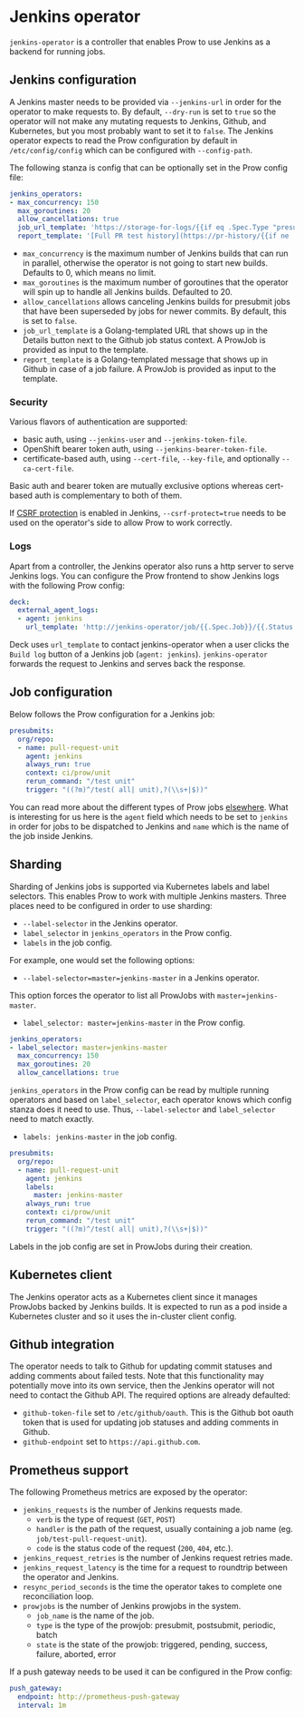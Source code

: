 # Jenkins operator

`jenkins-operator` is a controller that enables Prow to use Jenkins
as a backend for running jobs. 

## Jenkins configuration

A Jenkins master needs to be provided via `--jenkins-url` in order for
the operator to make requests to. By default, `--dry-run` is set to `true`
so the operator will not make any mutating requests to Jenkins, Github,
and Kubernetes, but you most probably want to set it to `false`.
The Jenkins operator expects to read the Prow configuration by default
in `/etc/config/config` which can be configured with `--config-path`.

The following stanza is config that can be optionally set in the Prow config file:

```yaml
jenkins_operators:
- max_concurrency: 150
  max_goroutines: 20
  allow_cancellations: true
  job_url_template: 'https://storage-for-logs/{{if eq .Spec.Type "presubmit"}}pr-logs/pull{{else if eq .Spec.Type "batch"}}pr-logs/pull{{else}}logs{{end}}{{if ne .Spec.Refs.Repo "origin"}}/{{.Spec.Refs.Org}}_{{.Spec.Refs.Repo}}{{end}}{{if eq .Spec.Type "presubmit"}}/{{with index .Spec.Refs.Pulls 0}}{{.Number}}{{end}}{{else if eq .Spec.Type "batch"}}/batch{{end}}/{{.Spec.Job}}/{{.Status.BuildID}}/'
  report_template: '[Full PR test history](https://pr-history/{{if ne .Spec.Refs.Repo "origin"}}{{.Spec.Refs.Org}}_{{.Spec.Refs.Repo}}/{{end}}{{with index .Spec.Refs.Pulls 0}}{{.Number}}{{end}}).'
```

* `max_concurrency` is the maximum number of Jenkins builds that can
run in parallel, otherwise the operator is not going to start new builds.
Defaults to 0, which means no limit.
* `max_goroutines` is the maximum number of goroutines that the operator
will spin up to handle all Jenkins builds. Defaulted to 20.
* `allow_cancellations` allows canceling Jenkins builds for presubmit
jobs that have been superseded by jobs for newer commits. By default,
this is set to `false`.
* `job_url_template` is a Golang-templated URL that shows up in the Details
button next to the Github job status context. A ProwJob is provided as input
to the template.
* `report_template` is a Golang-templated message that shows up in Github in
case of a job failure. A ProwJob is provided as input to the template.

### Security

Various flavors of authentication are supported:
* basic auth, using `--jenkins-user` and `--jenkins-token-file`.
* OpenShift bearer token auth, using `--jenkins-bearer-token-file`.
* certificate-based auth, using `--cert-file`, `--key-file`, and
optionally `--ca-cert-file`.

Basic auth and bearer token are mutually exclusive options whereas
cert-based auth is complementary to both of them.

If [CSRF protection](https://wiki.jenkins.io/display/JENKINS/CSRF+Protection) is enabled in Jenkins, `--csrf-protect=true`
needs to be used on the operator's side to allow Prow to work correctly.

### Logs

Apart from a controller, the Jenkins operator also runs a http server
to serve Jenkins logs. You can configure the Prow frontend to show
Jenkins logs with the following Prow config:
```yaml
deck:
  external_agent_logs:
  - agent: jenkins
    url_template: 'http://jenkins-operator/job/{{.Spec.Job}}/{{.Status.BuildID}}/consoleText'
```

Deck uses `url_template` to contact jenkins-operator when a user
clicks the `Build log` button of a Jenkins job (`agent: jenkins`).
`jenkins-operator` forwards the request to Jenkins and serves back
the response.

## Job configuration

Below follows the Prow configuration for a Jenkins job:
```yaml
presubmits:
  org/repo:
  - name: pull-request-unit
    agent: jenkins
    always_run: true
    context: ci/prow/unit
    rerun_command: "/test unit"
    trigger: "((?m)^/test( all| unit),?(\\s+|$))"
```

You can read more about the different types of Prow jobs [elsewhere](https://github.com/kubernetes/test-infra/tree/master/prow#how-to-add-new-jobs).
What is interesting for us here is the `agent` field which needs to
be set to `jenkins` in order for jobs to be dispatched to Jenkins and
`name` which is the name of the job inside Jenkins.

## Sharding

Sharding of Jenkins jobs is supported via Kubernetes labels and label
selectors. This enables Prow to work with multiple Jenkins masters.
Three places need to be configured in order to use sharding:
* `--label-selector` in the Jenkins operator.
* `label_selector` in `jenkins_operators` in the Prow config.
* `labels` in the job config. 

For example, one would set the following options:
* `--label-selector=master=jenkins-master` in a Jenkins operator.

This option forces the operator to list all ProwJobs with `master=jenkins-master`.

* `label_selector: master=jenkins-master` in the Prow config.
```yaml
jenkins_operators:
- label_selector: master=jenkins-master
  max_concurrency: 150
  max_goroutines: 20
  allow_cancellations: true
```

`jenkins_operators` in the Prow config can be read by multiple running operators
and based on `label_selector`, each operator knows which config stanza does it
need to use. Thus, `--label-selector` and `label_selector` need to match exactly.

* `labels: jenkins-master` in the job config.

```yaml
presubmits:
  org/repo:
  - name: pull-request-unit
    agent: jenkins
    labels:
      master: jenkins-master
    always_run: true
    context: ci/prow/unit
    rerun_command: "/test unit"
    trigger: "((?m)^/test( all| unit),?(\\s+|$))"
```

Labels in the job config are set in ProwJobs during their creation.

## Kubernetes client

The Jenkins operator acts as a Kubernetes client since it manages ProwJobs
backed by Jenkins builds. It is expected to run as a pod inside a Kubernetes
cluster and so it uses the in-cluster client config.

## Github integration

The operator needs to talk to Github for updating commit statuses and
adding comments about failed tests. Note that this functionality may
potentially move into its own service, then the Jenkins operator will
not need to contact the Github API. The required options are already
defaulted:
* `github-token-file` set to `/etc/github/oauth`. This is the Github bot
oauth token that is used for updating job statuses and adding comments
in Github.
* `github-endpoint` set to `https://api.github.com`.


## Prometheus support

The following Prometheus metrics are exposed by the operator:

* `jenkins_requests` is the number of Jenkins requests made.
  - `verb` is the type of request (`GET`, `POST`)
  - `handler` is the path of the request, usually containing a
   job name (eg. `job/test-pull-request-unit`).
  - `code` is the status code of the request (`200`, `404`, etc.).
* `jenkins_request_retries` is the number of Jenkins request
retries made.
* `jenkins_request_latency` is the time for a request to roundtrip
between the operator and Jenkins.
* `resync_period_seconds` is the time the operator takes to complete
one reconciliation loop.
* `prowjobs` is the number of Jenkins prowjobs in the system.
  - `job_name` is the name of the job.
  - `type` is the type of the prowjob: presubmit, postsubmit, periodic, batch
  - `state` is the state of the prowjob: triggered, pending, success, failure, aborted, error

If a push gateway needs to be used it can be configured in the Prow config:
```yaml
push_gateway:
  endpoint: http://prometheus-push-gateway
  interval: 1m
```
